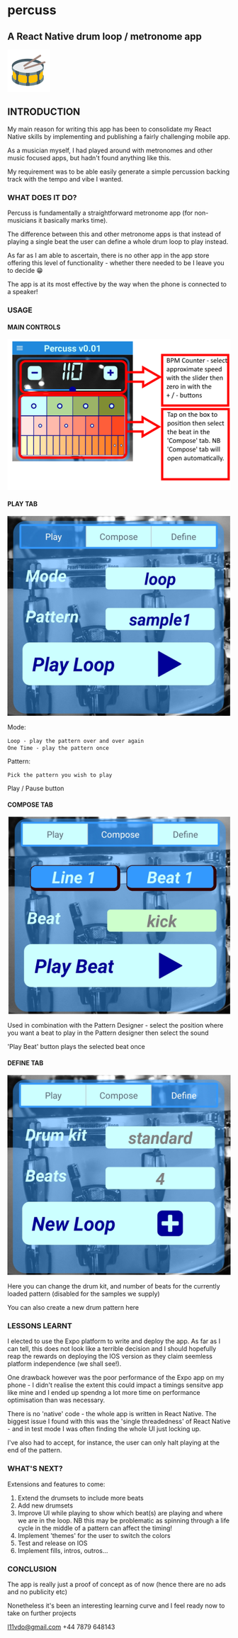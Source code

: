 # percuss

## A React Native drum loop / metronome app

![Percuss](/assets/images/drumicon.png)

## INTRODUCTION

My main reason for writing this app has been to consolidate my React Native skills by implementing and publishing a fairly challenging mobile app.

As a musician myself, I had played around with metronomes and other music focused apps, but hadn't found anything like this.

My requirement was to be able easily generate a simple percussion backing track with the tempo and vibe I wanted.

### WHAT DOES IT DO?

Percuss is fundamentally a straightforward metronome app (for non-musicians it basically marks time).

The difference between this and other metronome apps is that instead of playing a single beat the user can define a whole drum loop to play instead.

As far as I am able to ascertain, there is no other app in the app store offering this level of functionality - whether there needed to be I leave you to decide :grin:

The app is at its most effective by the way when the phone is connected to a speaker!

### USAGE

#### MAIN CONTROLS
![usage](/assets/images/usage1.png)

#### PLAY TAB
![PLAY](/assets/images/playtab.png)

Mode:

    Loop - play the pattern over and over again
    One Time - play the pattern once

Pattern:

    Pick the pattern you wish to play

Play / Pause button

#### COMPOSE TAB
![COMPOSE](/assets/images/composetab.png)

Used in combination with the Pattern Designer - select the position where you want a beat to play in the Pattern designer then select the sound

'Play Beat' button plays the selected beat once

#### DEFINE TAB
![DEFINE](/assets/images/definetab.png)

Here you can change the drum kit, and number of beats for the currently loaded pattern (disabled for the samples we supply)

You can also create a new drum pattern here

### LESSONS LEARNT

I elected to use the Expo platform to write and deploy the app. As far as I can tell, this does not look like a terrible decision and I should hopefully reap the rewards on deploying the IOS version as they claim seemless platform independence (we shall see!).

One drawback however was the poor performance of the Expo app on my phone - I didn't realise the extent this could impact a timings sensitve app like mine and I ended up spendng a lot more time on performance optimisation than was necessary.

There is no 'native' code - the whole app is written in React Native. The biggest issue I found with this was the 'single threadedness' of React Native - and in test mode I was often finding the whole UI just locking up.

I've also had to accept, for instance, the user can only halt playing at the end of the pattern.

### WHAT'S NEXT?

Extensions and features to come:
1. Extend the drumsets to include more beats
1. Add new drumsets
1. Improve UI while playing to show which beat(s) are playing and where we are in the loop. NB this may be problematic as spinning through a life cycle in the middle of a pattern can affect the timing!
1. Implement 'themes' for the user to switch the colors
1. Test and release on IOS
1. Implement fills, intros, outros...

### CONCLUSION

The app is really just a proof of concept as of now (hence there are no ads and no publicity etc)

Nonetheless it's been an interesting learning curve and I feel ready now to take on further projects 

l11vdo@gmail.com
+44 7879 648143
